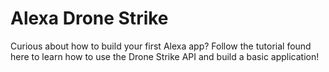 # Alexa Drone Strike

Curious about how to build your first Alexa app? Follow the tutorial found here to learn how to use the Drone Strike API and build a basic application!
